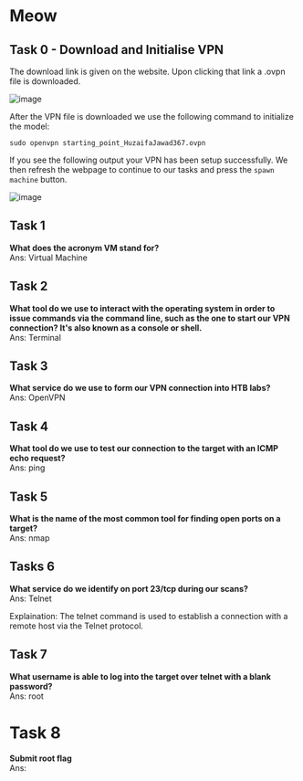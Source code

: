 # Meow

## Task 0 - Download and Initialise VPN

The download link is given on the website. Upon clicking that link a .ovpn file is downloaded.

![image](https://github.com/huzaifa-jawad367/HackTheBox/assets/103884662/61f5147c-8181-4f5e-b851-6e1a5915733b)

After the VPN file is downloaded we use the following command to initialize the model:

```
sudo openvpn starting_point_HuzaifaJawad367.ovpn
```

If you see the following output your VPN has been setup successfully.
We then refresh the webpage to continue to our tasks and press the `spawn machine` button.

![image](https://github.com/huzaifa-jawad367/HackTheBox/assets/103884662/9e476417-697d-465e-8a0c-a8a0950a93ee)

## Task 1
**What does the acronym VM stand for?** \
Ans: Virtual Machine

## Task 2
**What tool do we use to interact with the operating system in order to issue commands via the command line, such as the one to start our VPN connection? It's also known as a console or shell.** \
Ans: Terminal

## Task 3
**What service do we use to form our VPN connection into HTB labs?** \
Ans: OpenVPN

## Task 4
**What tool do we use to test our connection to the target with an ICMP echo request?** \
Ans: ping

## Task 5
**What is the name of the most common tool for finding open ports on a target?** \
Ans: nmap

## Tasks 6
**What service do we identify on port 23/tcp during our scans?** \
Ans: Telnet

Explaination: The telnet command is used to establish a connection with a remote host via the Telnet protocol. 

## Task 7
**What username is able to log into the target over telnet with a blank password?** \
Ans: root

# Task 8
**Submit root flag** \
Ans: 
